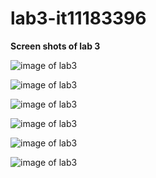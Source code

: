 # lab3-it11183396
**Screen shots of lab 3**

![image of lab3]()

![image of lab3]()

![image of lab3]()

![image of lab3]()

![image of lab3]()

![image of lab3]()
